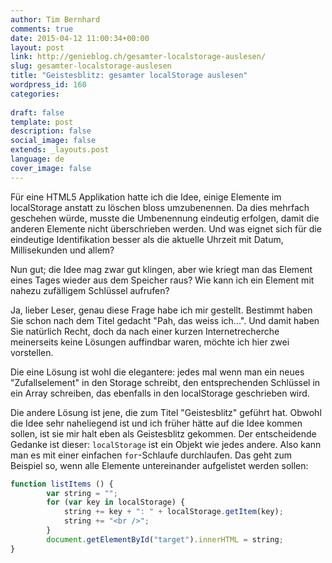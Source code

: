 ```yaml
---
author: Tim Bernhard
comments: true
date: 2015-04-12 11:00:34+00:00
layout: post
link: http://genieblog.ch/gesamter-localstorage-auslesen/
slug: gesamter-localstorage-auslesen
title: "Geistesblitz: gesamter localStorage auslesen"
wordpress_id: 160
categories:
  
draft: false
template: post
description: false
social_image: false
extends: _layouts.post
language: de
cover_image: false
---
```


Für eine HTML5 Applikation hatte ich die Idee, einige Elemente im localStorage anstatt zu löschen bloss umzubenennen.
Da dies mehrfach geschehen würde, musste die Umbenennung eindeutig erfolgen, damit die anderen Elemente nicht überschrieben werden.
Und was eignet sich für die eindeutige Identifikation besser als die aktuelle Uhrzeit mit Datum, Millisekunden und allem?

Nun gut; die Idee mag zwar gut klingen, aber wie kriegt man das Element eines Tages wieder aus dem Speicher raus? Wie kann ich ein Element mit nahezu zufälligem Schlüssel aufrufen?

Ja, lieber Leser, genau diese Frage habe ich mir gestellt.
Bestimmt haben Sie schon nach dem Titel gedacht "Pah, das weiss ich...". Und damit haben Sie natürlich Recht, doch da nach einer kurzen Internetrecherche meinerseits keine Lösungen auffindbar waren, möchte ich hier zwei vorstellen.

Die eine Lösung ist wohl die elegantere: jedes mal wenn man ein neues "Zufallselement" in den Storage schreibt, den entsprechenden Schlüssel in ein Array schreiben, das ebenfalls in den localStorage geschrieben wird. 

Die andere Lösung ist jene, die zum Titel "Geistesblitz" geführt hat.
Obwohl die Idee sehr naheliegend ist und ich früher hätte auf die Idee kommen sollen, ist sie mir halt eben als Geistesblitz gekommen.
Der entscheidende Gedanke ist dieser: `localStorage` ist ein Objekt wie jedes andere.
Also kann man es mit einer einfachen `for`-Schlaufe durchlaufen.
Das geht zum Beispiel so, wenn alle Elemente untereinander aufgelistet werden sollen:

```javascript
function listItems () {
		var string = "";
		for (var key in localStorage) {
			string += key + ": " + localStorage.getItem(key);
			string += "<br />";
		}
		document.getElementById("target").innerHTML = string;
}
```
